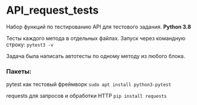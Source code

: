 # API_request_tests

Набор функций по тестированию API для тестового задания. **Python 3.8**

Тесты каждого метода в отдельных файлах. Запуск через командную строку: `pytest3 -v`

Задача была написать автотесты по одному методу из любого блока.

### **Пакеты:**

pytest   как тестовый фреймворк
`sudo apt install python3-pytest`

requests   для запросов и обработки HTTP
`pip install requests`
